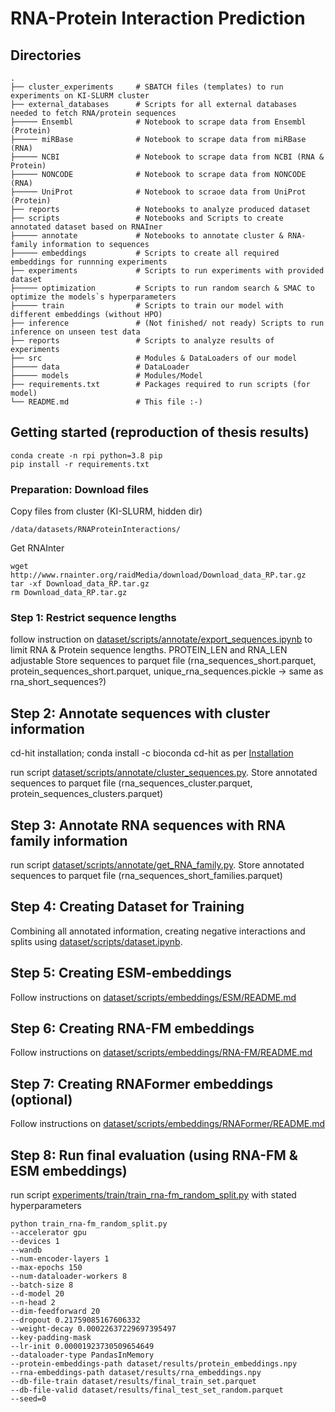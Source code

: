 # RNA-Protein Interaction Prediction
## Directories
    .
    ├── cluster_experiments     # SBATCH files (templates) to run experiments on KI-SLURM cluster
    ├── external_databases      # Scripts for all external databases needed to fetch RNA/protein sequences
    ├───── Ensembl              # Notebook to scrape data from Ensembl (Protein)
    ├───── miRBase              # Notebook to scrape data from miRBase (RNA)
    ├───── NCBI                 # Notebook to scrape data from NCBI (RNA & Protein)
    ├───── NONCODE              # Notebook to scrape data from NONCODE (RNA)
    ├───── UniProt              # Notebook to scraoe data from UniProt (Protein)
    ├── reports                 # Notebooks to analyze produced dataset
    ├── scripts                 # Notebooks and Scripts to create annotated dataset based on RNAIner
    ├───── annotate             # Notebooks to annotate cluster & RNA-family information to sequences
    ├───── embeddings           # Scripts to create all required embeddings for runnning experiments
    ├── experiments             # Scripts to run experiments with provided dataset
    ├───── optimization         # Scripts to run random search & SMAC to optimize the models`s hyperparameters
    ├───── train                # Scripts to train our model with different embeddings (without HPO)
    ├── inference               # (Not finished/ not ready) Scripts to run inference on unseen test data
    ├── reports                 # Scripts to analyze results of experiments
    ├── src                     # Modules & DataLoaders of our model
    ├───── data                 # DataLoader
    ├───── models               # Modules/Model
    ├── requirements.txt        # Packages required to run scripts (for model)
    └── README.md               # This file :-)

## Getting started (reproduction of thesis results)
```
conda create -n rpi python=3.8 pip
pip install -r requirements.txt
```
### Preparation: Download files
Copy files from cluster (KI-SLURM, hidden dir) 
```
/data/datasets/RNAProteinInteractions/
```

Get RNAInter
```
wget http://www.rnainter.org/raidMedia/download/Download_data_RP.tar.gz
tar -xf Download_data_RP.tar.gz
rm Download_data_RP.tar.gz
```

### Step 1: Restrict sequence lengths
follow instruction on [dataset/scripts/annotate/export_sequences.ipynb](https://github.com/automl-private/RPI/blob/main/dataset/scripts/annotate/export_sequences.ipynb) 
to limit RNA & Protein sequence lengths. PROTEIN_LEN and RNA_LEN adjustable
Store sequences to parquet file (rna_sequences_short.parquet, protein_sequences_short.parquet, unique_rna_sequences.pickle -> same as rna_short_sequences?)

## Step 2: Annotate sequences with cluster information
cd-hit installation;
conda install -c bioconda cd-hit as per [Installation](https://github.com/weizhongli/cdhit/wiki/2.-Installation)

run script [dataset/scripts/annotate/cluster_sequences.py](https://github.com/automl-private/RPI/blob/main/dataset/scripts/annotate/cluster_sequences.py).
Store annotated sequences to parquet file (rna_sequences_cluster.parquet, protein_sequences_clusters.parquet)

## Step 3: Annotate RNA sequences with RNA family information
run script [dataset/scripts/annotate/get_RNA_family.py](https://github.com/automl-private/RPI/blob/main/dataset/scripts/annotate/get_RNA_family.py).
Store annotated sequences to parquet file (rna_sequences_short_families.parquet)

## Step 4: Creating Dataset for Training
Combining all annotated information, creating negative interactions and splits using [dataset/scripts/dataset.ipynb](https://github.com/automl-private/RPI/blob/main/dataset/scripts/dataset.ipynb).

## Step 5: Creating ESM-embeddings
Follow instructions on [dataset/scripts/embeddings/ESM/README.md](https://github.com/automl-private/RPI/blob/main/dataset/scripts/embeddings/ESM/README.md)

## Step 6: Creating RNA-FM embeddings
Follow instructions on [dataset/scripts/embeddings/RNA-FM/README.md](https://github.com/automl-private/RPI/blob/main/dataset/scripts/embeddings/RNA-FM/README.md)

## Step 7: Creating RNAFormer embeddings (optional)
Follow instructions on [dataset/scripts/embeddings/RNAFormer/README.md](https://github.com/automl-private/RPI/blob/main/dataset/scripts/embeddings/RNAFormer/README.md)

## Step 8: Run final evaluation (using RNA-FM & ESM embeddings)
run script [experiments/train/train_rna-fm_random_split.py](https://github.com/automl-private/RPI/blob/main/experiments/train/train_rna-fm_random_split.py) with stated hyperparameters 
```
python train_rna-fm_random_split.py 
--accelerator gpu 
--devices 1 
--wandb 
--num-encoder-layers 1 
--max-epochs 150 
--num-dataloader-workers 8 
--batch-size 8 
--d-model 20 
--n-head 2 
--dim-feedforward 20 
--dropout 0.21759085167606332 
--weight-decay 0.00022637229697395497 
--key-padding-mask 
--lr-init 0.00001923730509654649 
--dataloader-type PandasInMemory 
--protein-embeddings-path dataset/results/protein_embeddings.npy 
--rna-embeddings-path dataset/results/rna_embeddings.npy 
--db-file-train dataset/results/final_train_set.parquet 
--db-file-valid dataset/results/final_test_set_random.parquet 
--seed=0
```
